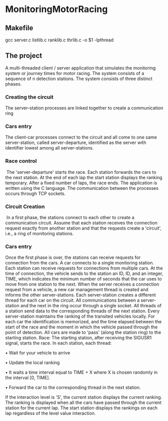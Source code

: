 # MonitoringMotorRacing

## Makefile
gcc server.c listlib.c ranklib.c thrlib.c -o $1 -lpthread

## The project
A multi-threaded client / server application that simulates the monitoring system
or journey times for motor racing. The system consists of a sequence of n detection stations.
The system consists of three distinct phases.
### Creating the circuit
The server-station processes are linked together to create a
communication ring
### Cars entry
The client-car processes connect to the circuit and all come to one
same server-station, called server-departure, identified as the server with identifier
lowest among all server-stations.
### Race control
 The 'server-departure' starts the race. Each station forwards the cars to the
next station. At the end of each lap the start station displays the ranking
temporary. After a fixed number of laps, the race ends.
The application is written using the C language. The communication between the processes occurs through TCP sockets.

### Circuit Creation
 In a first phase, the stations connect to each other to create a communication circuit. Assume that each station receives the connection request exactly from another station and that the requests create a 'circuit', i.e., a ring of monitoring stations.
### Cars entry
Once the first phase is over, the stations can receive requests for connection from the cars. A car connects to a single monitoring station.
Each station can receive requests for connections from multiple cars. At the time of connection, the vehicle sends to the station an ID, ID, and an integer, TIME, which indicates the minimum number of seconds that the car uses to move from one station to the next.
When the server receives a connection request from a vehicle, a new car management thread is created and informs the other server-stations.
Each server-station creates a different thread for each car on the circuit. All communications between a server-station and the next in the ring occur through a
single socket.
All threads of a station send data to the corresponding threads of the next station. Every
server-station maintains the ranking of the transited vehicles locally. For each car the identification is memorized, and the time elapsed between the start of the race and the moment in which the vehicle passed through the point of detection.
All cars are made to 'pass' (along the station ring) to the starting station.
Race: The starting station, after receiving the SIGUSR1 signal, starts the race.
In each station, each thread:

• Wait for your vehicle to arrive

• Update the local ranking

• It waits a time interval equal to TIME + X where X is chosen randomly in the interval [0, TIME].

• Forward the car to the corresponding thread in the next station.

If the interaction level is 'S', the current station displays the current ranking. The ranking is displayed when all the cars have passed through the current station for the current lap.
The start station displays the rankings on each lap regardless of the level value
interaction.
